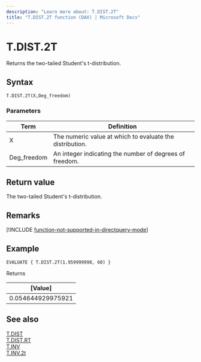 ```yaml
---
description: "Learn more about: T.DIST.2T"
title: "T.DIST.2T function (DAX) | Microsoft Docs"
---
```

# T.DIST.2T

Returns the two-tailed Student's t-distribution.
  
## Syntax  
  
```dax
T.DIST.2T(X,Deg_freedom)
```
  
### Parameters  
  
|Term|Definition|  
|--------|--------------|  
|X|The numeric value at which to evaluate the distribution.|  
|Deg_freedom |An integer indicating the number of degrees of freedom.|
  
## Return value

The two-tailed Student's t-distribution.

## Remarks

[!INCLUDE [function-not-supported-in-directquery-mode](includes/function-not-supported-in-directquery-mode.md)]

## Example  
  
```dax
EVALUATE { T.DIST.2T(1.959999998, 60) }
```

Returns

|[Value]  |
|---------|
|0.054644929975921     |

## See also  

[T.DIST](t-dist-dax.md)  
[T.DIST.RT](t-dist-rt-dax.md)  
[T.INV](t-inv-dax.md)  
[T.INV.2t](t-inv-2t-dax.md)  
  
